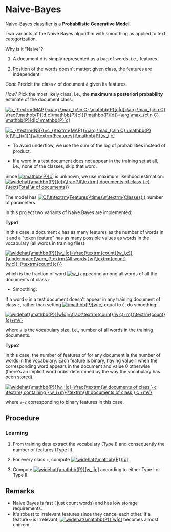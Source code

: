 # Naive-Bayes

Naive-Bayes classifier is a **Probabilistic Generative Model**.
 
 Two variants of the Naive Bayes algorithm with smoothing as applied to text categorization.

 Why is it "Naive"?

   1. A document d is simply represented as a bag of words, i.e., features.
   
   2. Position of the words doesn't matter; given class, the features are independent.
   
    
 *Goal*: Predcit the class `c` of document `d` given its features.

 *How?* Pick the most likely class, i.e., the __maximum a posteriori probability__ estimate of the document class:

<a href="https://www.codecogs.com/eqnedit.php?latex=c_{\textrm{MAP}}=\arg&space;\max_{c\in&space;C}&space;\mathbb{P}[c|d]=\arg&space;\max_{c\in&space;C}&space;\frac{\mathbb{P}[d|c]\mathbb{P}[c]}{\mathbb{P}[d]}=\arg&space;\max_{c\in&space;C}&space;\mathbb{P}[d|c]\mathbb{P}[c]" target="_blank"><img src="https://latex.codecogs.com/gif.latex?c_{\textrm{MAP}}=\arg&space;\max_{c\in&space;C}&space;\mathbb{P}[c|d]=\arg&space;\max_{c\in&space;C}&space;\frac{\mathbb{P}[d|c]\mathbb{P}[c]}{\mathbb{P}[d]}=\arg&space;\max_{c\in&space;C}&space;\mathbb{P}[d|c]\mathbb{P}[c]" title="c_{\textrm{MAP}}=\arg \max_{c\in C} \mathbb{P}[c|d]=\arg \max_{c\in C} \frac{\mathbb{P}[d|c]\mathbb{P}[c]}{\mathbb{P}[d]}=\arg \max_{c\in C} \mathbb{P}[d|c]\mathbb{P}[c]" /></a>

<a href="https://www.codecogs.com/eqnedit.php?latex=c_{\textrm{NB}}=c_{\textrm{MAP}}=\arg&space;\max_{c\in&space;C}&space;\mathbb{P}[c]\Pi_{i=1}^{\&hash;\textrm{Features}}\mathbb{P}[w_i|c]" target="_blank"><img src="https://latex.codecogs.com/gif.latex?c_{\textrm{NB}}=c_{\textrm{MAP}}=\arg&space;\max_{c\in&space;C}&space;\mathbb{P}[c]\Pi_{i=1}^{\&hash;\textrm{Features}}\mathbb{P}[w_i|c]" title="c_{\textrm{NB}}=c_{\textrm{MAP}}=\arg \max_{c\in C} \mathbb{P}[c]\Pi_{i=1}^{\#\textrm{Features}}\mathbb{P}[w_i|c]" /></a>

* To avoid underflow, we use the sum of the log of probabilities instead of product.

* If a word in a test document does not appear in the training set at all, i.e., none of the classes, skip that word.

Since <a href="https://www.codecogs.com/eqnedit.php?latex=\mathbb{P}[c]" target="_blank"><img src="https://latex.codecogs.com/gif.latex?\mathbb{P}[c]" title="\mathbb{P}[c]" /></a> is unknown, we use maximum likelihood estimation: <a href="https://www.codecogs.com/eqnedit.php?latex=\widehat{\mathbb{P}}[c]=\frac{\&hash;\textrm{documents&space;of&space;class&space;}&space;c}{\text{Total&space;\&hash;&space;of&space;documents}}" target="_blank"><img src="https://latex.codecogs.com/gif.latex?\widehat{\mathbb{P}}[c]=\frac{\&hash;\textrm{documents&space;of&space;class&space;}&space;c}{\text{Total&space;\&hash;&space;of&space;documents}}" title="\widehat{\mathbb{P}}[c]=\frac{\#\textrm{ documents of class } c}{\text{Total \# of documents}}" /></a>

The model has <a href="https://www.codecogs.com/eqnedit.php?latex=O(\&hash;\textrm{Features}\times\&hash;\textrm{Classes}&space;)" target="_blank"><img src="https://latex.codecogs.com/gif.latex?O(\&hash;\textrm{Features}\times\&hash;\textrm{Classes}&space;)" title="O(\#\textrm{Features}\times\#\textrm{Classes} )" /></a> number of parameters.

In this project two variants of Naive Bayes are implemented: 

  __Type1__ 
  
   In this case, a document `d` has as many features as the number of words in it and a "token feature" has as many possible values as words in the vocabulary (all words in training files).
   
<a href="https://www.codecogs.com/eqnedit.php?latex=\widehat{\mathbb{P}}[w_i|c]=\frac{\textrm{count}(w_i,c)}{\underbrace{\sum_{\textrm{All&space;words&space;}w}\textrm{count}(w,c)}_{\textrm{count}(c)}}" target="_blank"><img src="https://latex.codecogs.com/gif.latex?\widehat{\mathbb{P}}[w_i|c]=\frac{\textrm{count}(w_i,c)}{\underbrace{\sum_{\textrm{All&space;words&space;}w}\textrm{count}(w,c)}_{\textrm{count}(c)}}" title="\widehat{\mathbb{P}}[w_i|c]=\frac{\textrm{count}(w_i,c)}{\underbrace{\sum_{\textrm{All words }w}\textrm{count}(w,c)}_{\textrm{count}(c)}}" /></a>
  
  which is the fraction of word <a href="https://www.codecogs.com/eqnedit.php?latex=w_i" target="_blank"><img src="https://latex.codecogs.com/gif.latex?w_i" title="w_i" /></a> appearing among all words of all the documents of class `c`.
  
  * Smoothing:
  
  If a word `w` in a test document doesn't appear in any training document of class `c`, rather than setting <a href="https://www.codecogs.com/eqnedit.php?latex=\mathbb{P}[w|c]" target="_blank"><img src="https://latex.codecogs.com/gif.latex?\mathbb{P}[w|c]" title="\mathbb{P}[w|c]" /></a> equal to `0`, do smoothing:
  
  <a href="https://www.codecogs.com/eqnedit.php?latex=\widehat{\mathbb{P}}[w|c]=\frac{\textrm{count}(w,c)&plus;m}{\textrm{count}(c)&plus;mV}" target="_blank"><img src="https://latex.codecogs.com/gif.latex?\widehat{\mathbb{P}}[w|c]=\frac{\textrm{count}(w,c)&plus;m}{\textrm{count}(c)&plus;mV}" title="\widehat{\mathbb{P}}[w|c]=\frac{\textrm{count}(w,c)+m}{\textrm{count}(c)+mV}" /></a>
  
  where `V` is the vocabulary size, i.e., number of all words in the training documents.
  
  __Type2__ 
  
   In this case, the number of features of for any document is the number of words in the vocabulary. Each feature is binary, having value 1 when the corresponding word appears in the document and value 0 otherwise (there's an implicit word order determined by the way the vocabulary has been stored).

<a href="https://www.codecogs.com/eqnedit.php?latex=\widehat{\mathbb{P}}[w_i|c]=\frac{\textrm{\&hash;&space;documents&space;of&space;class&space;}&space;c&space;\textrm{&space;containing&space;}&space;w_i&plus;m}{\textrm{\&hash;&space;documents&space;of&space;class&space;}&space;c&space;&plus;mV}" target="_blank"><img src="https://latex.codecogs.com/gif.latex?\widehat{\mathbb{P}}[w_i|c]=\frac{\textrm{\&hash;&space;documents&space;of&space;class&space;}&space;c&space;\textrm{&space;containing&space;}&space;w_i&plus;m}{\textrm{\&hash;&space;documents&space;of&space;class&space;}&space;c&space;&plus;mV}" title="\widehat{\mathbb{P}}[w_i|c]=\frac{\textrm{\# documents of class } c \textrm{ containing } w_i+m}{\textrm{\# documents of class } c +mV}" /></a>

where `V=2` corresponding to binary features in this case.

## Procedure

### Learning

 1. From training data extract the vocabulary (Type I) and consequently the number of features (Type II).
 
 2. For every class `c`, compute <a href="https://www.codecogs.com/eqnedit.php?latex=\widehat{\mathbb{P}}[c]" target="_blank"><img src="https://latex.codecogs.com/gif.latex?\widehat{\mathbb{P}}[c]" title="\widehat{\mathbb{P}}[c]" /></a>.
 
 3. Compute <a href="https://www.codecogs.com/eqnedit.php?latex=\widehat{\mathbb{P}}[w_i|c]" target="_blank"><img src="https://latex.codecogs.com/gif.latex?\widehat{\mathbb{P}}[w_i|c]" title="\widehat{\mathbb{P}}[w_i|c]" /></a> according to either Type I or Type II.

## Remarks

 * Naive Bayes is fast ( just count words) and has low storage requirements. 
 * It's robust to irrelevant features since they cancel each other. If a feature `w` is irrelevant, <a href="https://www.codecogs.com/eqnedit.php?latex=\widehat{\mathbb{P}}[w|c]" target="_blank"><img src="https://latex.codecogs.com/gif.latex?\widehat{\mathbb{P}}[w|c]" title="\widehat{\mathbb{P}}[w|c]" /></a> becomes almost unifrom.
